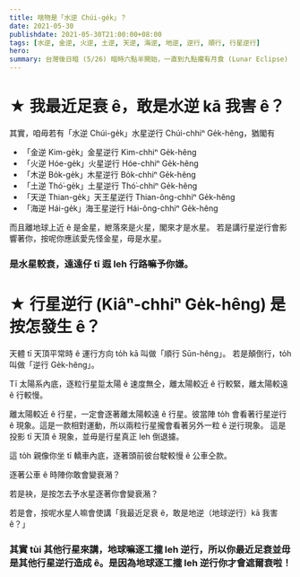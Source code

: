 ```yaml
---
title: 啥物是「水逆 Chúi-ge̍k」？
date: 2021-05-30
publishdate: 2021-05-30T21:00:00+08:00
tags: [水逆, 金逆, 火逆, 土逆, 天逆, 海逆, 地逆, 逆行, 順行, 行星逆行]
hero:
summary: 台灣後日暗 (5/26) 暗時六點半開始，一直到九點攏有月食 (Lunar Eclipse) 通看!
---
```


# ★ 我最近足衰 ê，敢是水逆 kā 我害 ê？

其實，咱毋若有「水逆 Chúi-ge̍k」水星逆行 Chúi-chhiⁿ Ge̍k-hêng，猶閣有

- 「金逆 Kim-ge̍k」金星逆行 Kim-chhiⁿ Ge̍k-hêng
- 「火逆 Hóe-ge̍k」火星逆行 Hóe-chhiⁿ Ge̍k-hêng
- 「木逆 Bo̍k-ge̍k」木星逆行 Bo̍k-chhiⁿ Ge̍k-hêng
- 「土逆 Thó͘-ge̍k」土星逆行 Thó͘-chhiⁿ Ge̍k-hêng
- 「天逆 Thian-ge̍k」天王星逆行 Thian-ông-chhiⁿ Ge̍k-hêng
- 「海逆 Hái-ge̍k」海王星逆行 Hái-ông-chhiⁿ Ge̍k-hêng

而且離地球上近 ê 是金星，紲落來是火星，閣來才是水星。
若是講行星逆行會影響著你，按呢你應該愛先怪金星，毋是水星。

### 是水星較衰，遠遠仔 tī 遐 leh 行路嘛予你嫌。



# ★ 行星逆行 (Kiâⁿ-chhiⁿ Ge̍k-hêng) 是按怎發生 ê？

天體 tī 天頂平常時 ê 運行方向 to̍h kā 叫做「順行 Sūn-hêng」。
若是顛倒行，to̍h 叫做「逆行 Ge̍k-hêng」。

Tī 太陽系內底，逐粒行星踅太陽 ê 速度無仝，離太陽較近 ê 行較緊，離太陽較遠 ê 行較慢。

離太陽較近 ê 行星，一定會逐著離太陽較遠 ê 行星。彼當陣 to̍h 會看著行星逆行 ê 現象。這是一款相對運動，所以兩粒行星攏會看著另外一粒 ê 逆行現象。
這是投影 tī 天頂 ê 現象，並毋是行星真正 leh 倒退攄。

這 to̍h 親像你坐 tī 轎車內底，逐著頭前彼台駛較慢 ê 公車仝款。

逐著公車 ê 時陣你敢會變衰潲？

若是袂，是按怎去予水星逐著你會變衰潲？

若是會，按呢水星人嘛會使講「我最近足衰 ê，敢是地逆（地球逆行）kā 我害 ê？」


### 其實 tùi 其他行星來講，地球嘛逐工攏 leh 逆行，所以你最近足衰並毋是其他行星逆行造成 ê。是因為地球逐工攏 leh 逆行你才會遮爾衰啦！





[movie]: https://www.timeanddate.com/eclipse/in/taiwan/taipei
